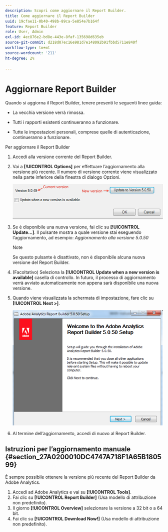 ```yaml
---
description: Scopri come aggiornare il Report Builder.
title: Come aggiornare il Report Builder
uuid: 19cfae11-0b40-498b-89ca-5e854e7b164f
feature: Report Builder
role: User, Admin
exl-id: 4ec876e2-bd8e-443e-8faf-135698d635eb
source-git-commit: d218d07ec16e981d7e148092b91fbbd5711e840f
workflow-type: tm+mt
source-wordcount: '211'
ht-degree: 2%

---
```


# Aggiornare Report Builder

Quando si aggiorna il Report Builder, tenere presenti le seguenti linee guida:

* La vecchia versione verrà rimossa.

* Tutti i rapporti esistenti continueranno a funzionare.

* Tutte le impostazioni personali, comprese quelle di autenticazione, continueranno a funzionare.

Per aggiornare il Report Builder

1. Accedi alla versione corrente del Report Builder.
1. Vai a **[!UICONTROL Options]** per effettuare l’aggiornamento alla versione più recente. Il numero di versione corrente viene visualizzato nella parte inferiore della finestra di dialogo Opzioni.

   ![Schermata che mostra la finestra di dialogo Opzioni e la versione corrente e la nuova versione.](assets/upgrade.png)

1. Se è disponibile una nuova versione, fai clic su **[!UICONTROL Update...]**. Il pulsante mostra a quale versione stai eseguendo l’aggiornamento, ad esempio: *Aggiornamento alla versione 5.0.50*

   >[!NOTE]
   >
   >Se questo pulsante è disattivato, non è disponibile alcuna nuova versione del Report Builder.

1. (Facoltativo) Seleziona la **[!UICONTROL Update when a new version is available]** casella di controllo. In futuro, il processo di aggiornamento verrà avviato automaticamente non appena sarà disponibile una nuova versione.
1. Quando viene visualizzata la schermata di impostazione, fare clic su **[!UICONTROL Next >]**.

   ![Schermata che mostra la schermata Configurazione del Report Builder.](assets/setup.png)

1. Al termine dell’aggiornamento, accedi di nuovo al Report Builder.

## Istruzioni per l’aggiornamento manuale {#section_27A0200010DC4747A718F1A65B180599}

È sempre possibile ottenere la versione più recente del Report Builder da Adobe Analytics.

1. Accedi ad Adobe Analytics e vai su **[!UICONTROL Tools]**.
1. Fai clic su **[!UICONTROL Report Builder]** (Usa modello di attribuzione non predefinito).
1. Il giorno **[!UICONTROL Overview]** selezionare la versione a 32 bit o a 64 bit.
1. Fai clic su **[!UICONTROL Download Now!]** (Usa modello di attribuzione non predefinito).
